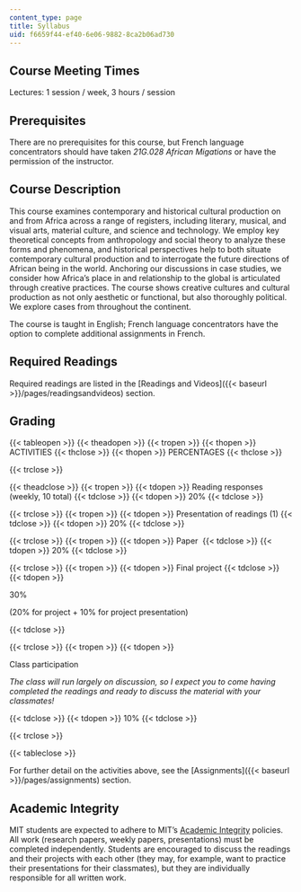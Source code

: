 ```yaml
---
content_type: page
title: Syllabus
uid: f6659f44-ef40-6e06-9882-8ca2b06ad730
---
```


Course Meeting Times
--------------------

Lectures: 1 session / week, 3 hours / session

Prerequisites
-------------

There are no prerequisites for this course, but French language concentrators should have taken _21G.028 African Migations_ or have the permission of the instructor.

Course Description
------------------

This course examines contemporary and historical cultural production on and from Africa across a range of registers, including literary, musical, and visual arts, material culture, and science and technology. We employ key theoretical concepts from anthropology and social theory to analyze these forms and phenomena, and historical perspectives help to both situate contemporary cultural production and to interrogate the future directions of African being in the world. Anchoring our discussions in case studies, we consider how Africa’s place in and relationship to the global is articulated through creative practices. The course shows creative cultures and cultural production as not only aesthetic or functional, but also thoroughly political. We explore cases from throughout the continent.

The course is taught in English; French language concentrators have the option to complete additional assignments in French.

Required Readings
-----------------

Required readings are listed in the [Readings and Videos]({{< baseurl >}}/pages/readingsandvideos) section.

Grading 
--------

{{< tableopen >}}
{{< theadopen >}}
{{< tropen >}}
{{< thopen >}}
ACTIVITIES
{{< thclose >}}
{{< thopen >}}
PERCENTAGES
{{< thclose >}}

{{< trclose >}}

{{< theadclose >}}
{{< tropen >}}
{{< tdopen >}}
Reading responses (weekly, 10 total)
{{< tdclose >}}
{{< tdopen >}}
20%
{{< tdclose >}}

{{< trclose >}}
{{< tropen >}}
{{< tdopen >}}
Presentation of readings (1)
{{< tdclose >}}
{{< tdopen >}}
20%
{{< tdclose >}}

{{< trclose >}}
{{< tropen >}}
{{< tdopen >}}
Paper 
{{< tdclose >}}
{{< tdopen >}}
20%
{{< tdclose >}}

{{< trclose >}}
{{< tropen >}}
{{< tdopen >}}
Final project
{{< tdclose >}}
{{< tdopen >}}


30%

(20% for project + 10% for project presentation)


{{< tdclose >}}

{{< trclose >}}
{{< tropen >}}
{{< tdopen >}}


Class participation

_The class will run largely on discussion, so I expect you to come having completed the readings and ready to discuss the material with your classmates!_


{{< tdclose >}}
{{< tdopen >}}
10%
{{< tdclose >}}

{{< trclose >}}

{{< tableclose >}}

For further detail on the activities above, see the [Assignments]({{< baseurl >}}/pages/assignments) section.

Academic Integrity
------------------

MIT students are expected to adhere to MIT’s [Academic Integrity](https://integrity.mit.edu/) policies. All work (research papers, weekly papers, presentations) must be completed independently. Students are encouraged to discuss the readings and their projects with each other (they may, for example, want to practice their presentations for their classmates), but they are individually responsible for all written work.
